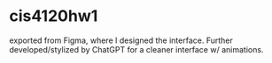 # cis4120hw1
exported from Figma, where I designed the interface. Further developed/stylized by ChatGPT for a cleaner interface w/ animations. 
